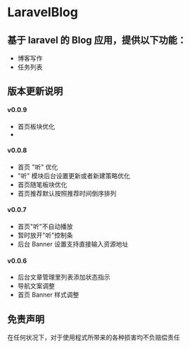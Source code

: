 LaravelBlog
====

基于 laravel 的 Blog 应用，提供以下功能：
----

- 博客写作
- 任务列表

版本更新说明
----

#### v0.0.9

- 首页板块优化
- 

#### v0.0.8

- 首页 "听" 优化
- "听" 模块后台设置更新或者新建策略优化
- 首页随笔板块优化
- 首页推荐默认按照推荐时间倒序排列

#### v0.0.7

- 首页"听"不自动播放
- 暂时放开"听"控制条
- 后台 Banner 设置支持直接输入资源地址

#### v0.0.6

- 后台文章管理里列表添加状态指示
- 导航文案调整
- 首页 Banner 样式调整


免责声明
----

在任何状况下，对于使用程式所带来的各种损害均不负赔偿责任
